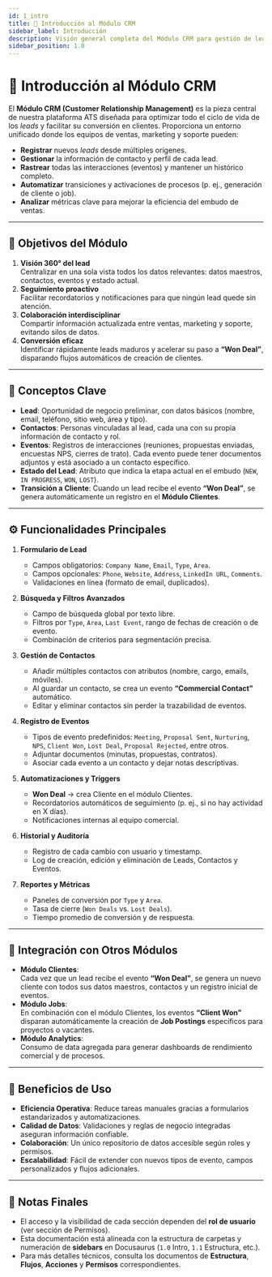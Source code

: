 ```yaml
---
id: 1_intro
title: 🚀 Introducción al Módulo CRM
sidebar_label: Introducción
description: Visión general completa del Módulo CRM para gestión de leads, contactos y eventos.
sidebar_position: 1.0
---
```


# 🚀 Introducción al Módulo CRM

El **Módulo CRM (Customer Relationship Management)** es la pieza central de nuestra plataforma ATS diseñada para optimizar todo el ciclo de vida de los *leads* y facilitar su conversión en clientes. Proporciona un entorno unificado donde los equipos de ventas, marketing y soporte pueden:

- **Registrar** nuevos *leads* desde múltiples orígenes.  
- **Gestionar** la información de contacto y perfil de cada lead.  
- **Rastrear** todas las interacciones (eventos) y mantener un histórico completo.  
- **Automatizar** transiciones y activaciones de procesos (p. ej., generación de cliente o job).  
- **Analizar** métricas clave para mejorar la eficiencia del embudo de ventas.

---

## 🎯 Objetivos del Módulo

1. **Visión 360° del lead**  
   Centralizar en una sola vista todos los datos relevantes: datos maestros, contactos, eventos y estado actual.  
2. **Seguimiento proactivo**  
   Facilitar recordatorios y notificaciones para que ningún lead quede sin atención.  
3. **Colaboración interdisciplinar**  
   Compartir información actualizada entre ventas, marketing y soporte, evitando silos de datos.  
4. **Conversión eficaz**  
   Identificar rápidamente leads maduros y acelerar su paso a **“Won Deal”**, disparando flujos automáticos de creación de clientes.

---

## 🔑 Conceptos Clave

- **Lead**: Oportunidad de negocio preliminar, con datos básicos (nombre, email, teléfono, sitio web, área y tipo).  
- **Contactos**: Personas vinculadas al lead, cada una con su propia información de contacto y rol.  
- **Eventos**: Registros de interacciones (reuniones, propuestas enviadas, encuestas NPS, cierres de trato). Cada evento puede tener documentos adjuntos y está asociado a un contacto específico.  
- **Estado del Lead**: Atributo que indica la etapa actual en el embudo (`NEW`, `IN PROGRESS`, `WON`, `LOST`).  
- **Transición a Cliente**: Cuando un lead recibe el evento **“Won Deal”**, se genera automáticamente un registro en el **Módulo Clientes**.

---

## ⚙️ Funcionalidades Principales

1. **Formulario de Lead**  
   - Campos obligatorios: `Company Name`, `Email`, `Type`, `Area`.  
   - Campos opcionales: `Phone`, `Website`, `Address`, `LinkedIn URL`, `Comments`.  
   - Validaciones en línea (formato de email, duplicados).

2. **Búsqueda y Filtros Avanzados**  
   - Campo de búsqueda global por texto libre.  
   - Filtros por `Type`, `Area`, `Last Event`, rango de fechas de creación o de evento.  
   - Combinación de criterios para segmentación precisa.

3. **Gestión de Contactos**  
   - Añadir múltiples contactos con atributos (nombre, cargo, emails, móviles).  
   - Al guardar un contacto, se crea un evento **“Commercial Contact”** automático.  
   - Editar y eliminar contactos sin perder la trazabilidad de eventos.

4. **Registro de Eventos**  
   - Tipos de evento predefinidos: `Meeting`, `Proposal Sent`, `Nurturing`, `NPS`, `Client Won`, `Lost Deal`, `Proposal Rejected`, entre otros.  
   - Adjuntar documentos (minutas, propuestas, contratos).  
   - Asociar cada evento a un contacto y dejar notas descriptivas.

5. **Automatizaciones y Triggers**  
   - **Won Deal** → crea Cliente en el módulo Clientes.  
   - Recordatorios automáticos de seguimiento (p. ej., si no hay actividad en X días).  
   - Notificaciones internas al equipo comercial.

6. **Historial y Auditoría**  
   - Registro de cada cambio con usuario y timestamp.  
   - Log de creación, edición y eliminación de Leads, Contactos y Eventos.

7. **Reportes y Métricas**  
   - Paneles de conversión por `Type` y `Area`.  
   - Tasa de cierre (`Won Deals` vs. `Lost Deals`).  
   - Tiempo promedio de conversión y de respuesta.

---

## 🔄 Integración con Otros Módulos

- **Módulo Clientes**:  
  Cada vez que un lead recibe el evento **“Won Deal”**, se genera un nuevo cliente con todos sus datos maestros, contactos y un registro inicial de eventos.  
- **Módulo Jobs**:  
  En combinación con el módulo Clientes, los eventos **“Client Won”** disparan automáticamente la creación de **Job Postings** específicos para proyectos o vacantes.  
- **Módulo Analytics**:  
  Consumo de data agregada para generar dashboards de rendimiento comercial y de procesos.

---

## 🌟 Beneficios de Uso

- **Eficiencia Operativa**: Reduce tareas manuales gracias a formularios estandarizados y automatizaciones.  
- **Calidad de Datos**: Validaciones y reglas de negocio integradas aseguran información confiable.  
- **Colaboración**: Un único repositorio de datos accesible según roles y permisos.  
- **Escalabilidad**: Fácil de extender con nuevos tipos de evento, campos personalizados y flujos adicionales.

---

## 📌 Notas Finales

- El acceso y la visibilidad de cada sección dependen del **rol de usuario** (ver sección de Permisos).  
- Esta documentación está alineada con la estructura de carpetas y numeración de **sidebars** en Docusaurus (`1.0` Intro, `1.1` Estructura, etc.).  
- Para más detalles técnicos, consulta los documentos de **Estructura**, **Flujos**, **Acciones** y **Permisos** correspondientes.
